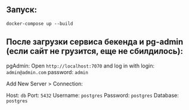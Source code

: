 ## Запуск:
`docker-compose up --build`

## После загрузки сервиса бекенда и pg-admin (если сайт не грузится, еще не сбилдилось): 
pgAdmin: Open `http://localhost:7070` and log in with
login: `admin@admin.com`
password: `admin` 

Add New Server > Connection:

Host: `db`
Port: `5432`
Username: `postgres`
Password: `postgres`
Database: `postgres`
